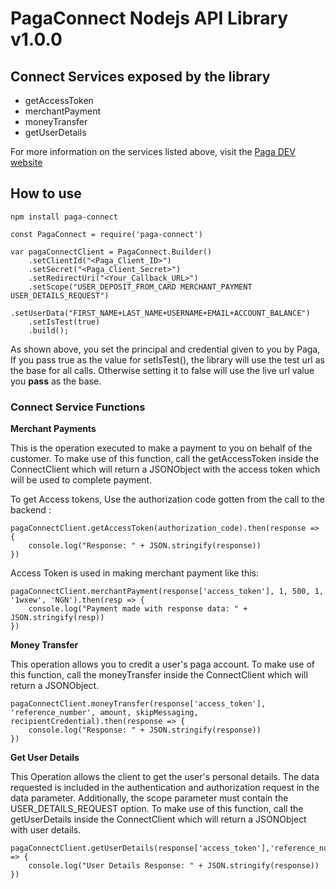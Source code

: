 # PagaConnect Nodejs API Library v1.0.0

## Connect Services exposed by the library

- getAccessToken
- merchantPayment
- moneyTransfer
- getUserDetails

For more information on the services listed above, visit the [Paga DEV website](https://mypaga.readme.io/docs/node-library)

## How to use

`npm install paga-connect`

 
```
const PagaConnect = require('paga-connect')

var pagaConnectClient = PagaConnect.Builder()
    .setClientId("<Paga_Client_ID>")
    .setSecret("<Paga_Client_Secret>")
    .setRedirectUri("<Your_Callback_URL>")
    .setScope("USER_DEPOSIT_FROM_CARD MERCHANT_PAYMENT USER_DETAILS_REQUEST")
    .setUserData("FIRST_NAME+LAST_NAME+USERNAME+EMAIL+ACCOUNT_BALANCE")
    .setIsTest(true)
    .build();
```

As shown above, you set the principal and credential given to you by Paga, If you pass true as the value for setIsTest(), the library will use the test url as the base for all calls. Otherwise setting it to false will use the live url value you **pass** as the base. 

### Connect Service Functions

**Merchant Payments**

This is the operation executed to make a payment to you on behalf of the customer. To make use of this function, call the getAccessToken inside the ConnectClient which will return a JSONObject with the access token which will be used to complete payment.

To get Access tokens, Use the authorization code gotten from the call to the backend :

```
pagaConnectClient.getAccessToken(authorization_code).then(response => {
    console.log("Response: " + JSON.stringify(response))
})
```
Access Token is used in making merchant payment like this:

```
pagaConnectClient.merchantPayment(response['access_token'], 1, 500, 1, '1wxew', 'NGN').then(resp => {
    console.log("Payment made with response data: " + JSON.stringify(resp))
})
```

**Money Transfer**

This operation allows you to credit a user's paga account. To make use of this function, call the moneyTransfer inside the ConnectClient which will return a JSONObject.


```
pagaConnectClient.moneyTransfer(response['access_token'], 'reference_number', amount, skipMessaging, recipientCredential).then(response => {
    console.log("Response: " + JSON.stringify(response))
})
```
**Get User Details**

This Operation allows the client to get the user's personal details. The data requested is included in the authentication and authorization request in the data parameter. Additionally, the scope parameter must contain the USER_DETAILS_REQUEST option. To make use of this function, call the getUserDetails inside the ConnectClient which will return a JSONObject with user details.


```
pagaConnectClient.getUserDetails(response['access_token'],'reference_number').then(response => {
    console.log("User Details Response: " + JSON.stringify(response))
})
```